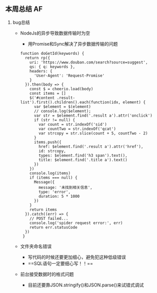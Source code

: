 ## 本周总结 AF
1. bug总结
    - NodeJs的异步导致数据传输时为空
    	- 用Promise和Sync解决了异步数据传输的问题
    	```NodeJS
    	function doGetId(keywords) {
          return rp({
            uri: 'https://www.douban.com/search?source=suggest',
            qs: { q: keywords },
            headers: {
              'User-Agent': 'Request-Promise'
            }
          }).then(body => {
            const $ = cheerio.load(body)
            const items = []
            $('#content .result-list').first().children().each(function(idx, element) {
              var $element = $(element)
              // console.log($element);
              var str = $element.find('.result a').attr('onclick')
              if (str != null) {
                var count = str.indexOf('sid')
                var countTwo = str.indexOf('qcat')
                var strcopy = str.slice(count + 5, countTwo - 2)
              }
              items.push({
                href: $element.find('.result a').attr('href'),
                id: strcopy,
                types: $element.find('h3 span').text(),
                title: $element.find('.title a').text()
              })
            })
            console.log(items)
            if (items === null) {
              Message({
                message: '未找到相关信息',
                type: 'error',
                duration: 5 * 1000
              })
            }
            return items
          }).catch((err) => {
            // POST failed...
            console.log('spider request error:', err)
            return err.statusCode
          })
         }
        ```
        
    - 文件夹命名错误
        - 写代码的时候还要更加细心，避免犯这种低级错误
        - ==SQL语句一定要细心写！！==
    - 前台接受数据时的格式问题
        - 目前还要靠JSON.stringify()和JSON.parse()来试错式调试
   
    
